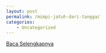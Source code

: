 ```yaml
---
layout: post
permalink: /mimpi-jatuh-dari-tangga/
categories:
    - Uncategorized
---
```


[Baca Selengkapnya](/03)